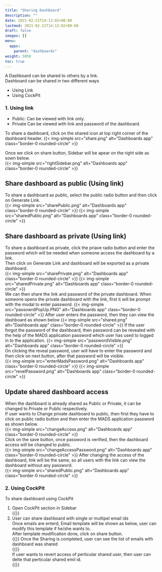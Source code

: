 ```yaml
---
title: "Sharing Dashboard"
description: ""
date: 2021-02-21T14:13:02+08:00
lastmod: 2021-02-21T14:13:02+08:00
draft: false
images: []
menu:
  apps:
    parent: "dashboards"
weight: 5050
toc: true
---
```


A Dashboard can be shared to others by a link. <br/>
Dashboard can be shared in two different ways <br/>

* Using Link
* Using CockPit

### 1. Using link

* Public: Can be viewed with link only.
* Private Can be viewed with link and password of the dashboard.

To share a dashboard, click on the shared icon at top right corner of the dashboard header.
{{< img-simple src="share.png" alt="Dashboards app" class="border-0 rounded-circle" >}}

Once we click on share button, Sidebar will be apear on the right side as sown below. <br/>
{{< img-simple src="rightSidebar.png" alt="Dashboards app" class="border-0 rounded-circle" >}}

## Share dashboard as public (Using link)

To share a dashboard as public, select the public radio button and then click on Generate Link. <br/>
{{< img-simple src="sharePublic.png" alt="Dashboards app" class="border-0 rounded-circle" >}}
{{< img-simple src="sharedPublic.png" alt="Dashboards app" class="border-0 rounded-circle" >}}

## Share dashboard as private (Using link)

To share a dashboard as private, click the priave radio button and enter the password which will be needed when someone access the dashboard by a link. <br/>
Then click on Generate Link and dashboard will be exported as a private dashboard. <br/>
{{< img-simple src="sharePrivate.png" alt="Dashboards app" class="border-0 rounded-circle" >}}
{{< img-simple src="sharedPrivate.png" alt="Dashboards app" class="border-0 rounded-circle" >}} <br/>
We can then share the link and password of the private dashboard.
When someone opens the private dashboard with the link, first it will be prompt with the modal to enter password.
{{< img-simple src="passowrdPopUp.PNG" alt="Dashboards app" class="border-0 rounded-circle" >}}
After user enters the password, then they can view the dashboard as shown below
{{< img-simple src="shared.png" alt="Dashboards app" class="border-0 rounded-circle" >}}
If the user forgot the password of the dashboard, then password can be revealed with the help of the MADS application password which user has used to logged in to the application.
{{< img-simple src="passwordVisible.png" alt="Dashboards app" class="border-0 rounded-circle" >}} <br/>
On clicking the reveal password, user will have to enter the password and then click on next button, after that password will be visible. <br/>
{{< img-simple src="enterMadsPassword.png" alt="Dashboards app" class="border-0 rounded-circle" >}}
{{< img-simple src="revelPassword.png" alt="Dashboards app" class="border-0 rounded-circle" >}}

## Update shared dashboard access

When the dashboard is already shared as Public or Private, it can be changed to Private or Public respectively. <br/>
If user wants to Change private dashboard to public, then first they have to click on public radio button and then enter the MADS application password as shown below. <br/>
{{< img-simple src="changeAccess.png" alt="Dashboards app" class="border-0 rounded-circle" >}} <br/>
Click on the save button, once password is verified, then the dashboard access will be changed to public. <br/>
{{< img-simple src="changeAccessPassword.png" alt="Dashboards app" class="border-0 rounded-circle" >}}
After changing the access of the dashboard, link will be the same, so all users with the link can view the dashboard without any password. <br/>
{{< img-simple src="sharedPublic.png" alt="Dashboards app" class="border-0 rounded-circle" >}}

### 2. Using CockPit
  To share dashboard using CockPit  <br/>
  1. Open CockPit section in Sidebar  <br/>
  {{<img-simple src="usingCockpit.png" alt="Dashboards app" class="border-0 rounded-circle" >}}  <br/>
  2. User can share dashboard with single or multipel email ids <br/>
  Once emails are enterd, Email template will be shown as below, user can modify this template if he/she wants to.<br/>
  After template modification done, click on share button. <br/>
  {{<img-simple src="emailTemplate.png" alt="Dashboards app" class="border-0 rounded-circle" >}}
  Once the Sharing is completed, user can see the list of emails with dashboard was shared <br/>
  {{<img-simple src="sharedEmails.png" alt="Dashboards app" class="border-0 rounded-circle" >}} <br/>
  If user wants to revert access of perticular shared user, then user can delte that perticular shared emil id. <br/>
  {{<img-simple src="removeEmail.png" alt="Dashboards app" class="border-0 rounded-circle" >}}
  

